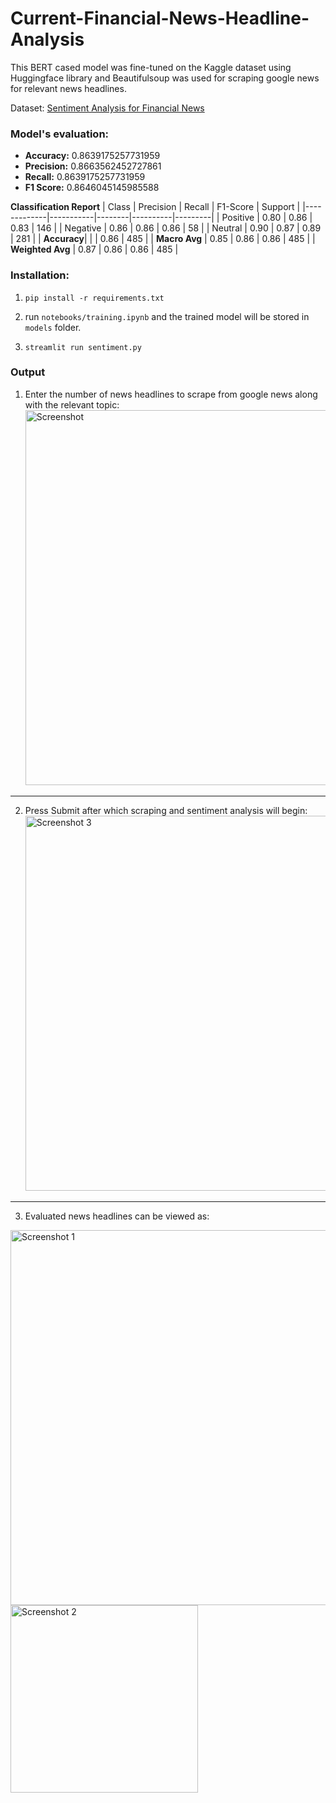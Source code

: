 # Current-Financial-News-Headline-Analysis
This BERT cased model was fine-tuned on the Kaggle dataset using Huggingface library and Beautifulsoup was used for scraping google news for relevant news headlines.

Dataset: [Sentiment Analysis for Financial News](https://www.kaggle.com/datasets/ankurzing/sentiment-analysis-for-financial-news)

### Model's evaluation:
- **Accuracy:** 0.8639175257731959
- **Precision:** 0.8663562452727861
- **Recall:** 0.8639175257731959
- **F1 Score:** 0.8646045145985588

**Classification Report**
| Class       | Precision | Recall | F1-Score | Support |
|-------------|-----------|--------|----------|---------|
| Positive    | 0.80      | 0.86   | 0.83     | 146     |
| Negative    | 0.86      | 0.86   | 0.86     | 58      |
| Neutral     | 0.90      | 0.87   | 0.89     | 281     |
| **Accuracy**|           |        | 0.86     | 485     |
| **Macro Avg** | 0.85    | 0.86   | 0.86     | 485     |
| **Weighted Avg** | 0.87 | 0.86   | 0.86     | 485     |

### Installation:
1. ```pip install -r requirements.txt```

2. run ```notebooks/training.ipynb``` and the trained model will be stored in ```models``` folder.

3. ```streamlit run sentiment.py```

### Output

1. Enter the number of news headlines to scrape from google news along with the relevant topic:
<img src="https://github.com/user-attachments/assets/8d34cfe0-82db-4d5d-8272-19f071374cf4" alt="Screenshot" width="600"/><br>
---

2. Press Submit after which scraping and sentiment analysis will begin:
<img src="https://github.com/user-attachments/assets/62768433-7d3e-4a62-9af8-2792bdd7d845" alt="Screenshot 3" width="600"/><br>
---

3. Evaluated news headlines can be viewed as:
<img src="https://github.com/user-attachments/assets/65004c3c-1cfd-4afa-8449-f27f33bf7b68" alt="Screenshot 1" width="600"/>
<img src="https://github.com/user-attachments/assets/f1e4448b-103f-4de6-bcbb-dbba752104ad" alt="Screenshot 2" width="300"/>
